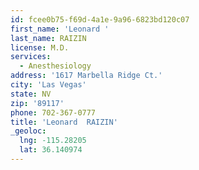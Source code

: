 ```yaml
---
id: fcee0b75-f69d-4a1e-9a96-6823bd120c07
first_name: 'Leonard '
last_name: RAIZIN
license: M.D.
services:
  - Anesthesiology
address: '1617 Marbella Ridge Ct.'
city: 'Las Vegas'
state: NV
zip: '89117'
phone: 702-367-0777
title: 'Leonard  RAIZIN'
_geoloc:
  lng: -115.28205
  lat: 36.140974
---
```

